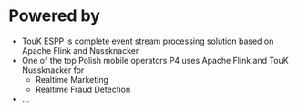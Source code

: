# Powered by

* TouK ESPP is complete event stream processing solution based on Apache Flink and Nussknacker
* One of the top Polish mobile operators P4 uses Apache Flink and TouK Nussknacker for 
    * Realtime Marketing
    * Realtime Fraud Detection
* ...

